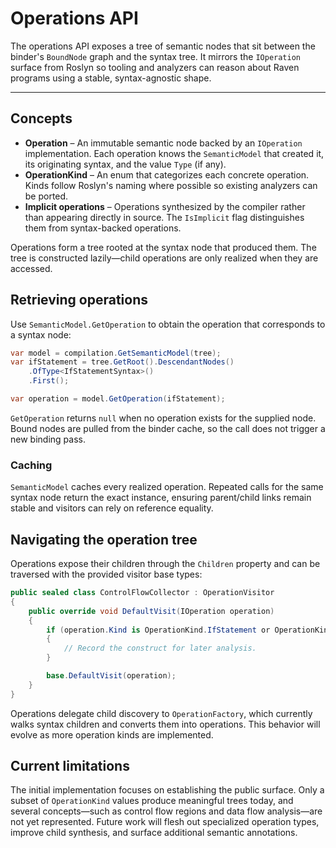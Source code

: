 # Operations API

The operations API exposes a tree of semantic nodes that sit between the binder's
`BoundNode` graph and the syntax tree. It mirrors the `IOperation` surface from
Roslyn so tooling and analyzers can reason about Raven programs using a stable,
syntax-agnostic shape.

---

## Concepts

- **Operation** – An immutable semantic node backed by an `IOperation`
  implementation. Each operation knows the `SemanticModel` that created it, its
  originating syntax, and the value `Type` (if any).
- **OperationKind** – An enum that categorizes each concrete operation. Kinds
  follow Roslyn's naming where possible so existing analyzers can be ported.
- **Implicit operations** – Operations synthesized by the compiler rather than
  appearing directly in source. The `IsImplicit` flag distinguishes them from
  syntax-backed operations.

Operations form a tree rooted at the syntax node that produced them. The tree is
constructed lazily—child operations are only realized when they are accessed.

## Retrieving operations

Use `SemanticModel.GetOperation` to obtain the operation that corresponds to a
syntax node:

```csharp
var model = compilation.GetSemanticModel(tree);
var ifStatement = tree.GetRoot().DescendantNodes()
    .OfType<IfStatementSyntax>()
    .First();

var operation = model.GetOperation(ifStatement);
```

`GetOperation` returns `null` when no operation exists for the supplied node.
Bound nodes are pulled from the binder cache, so the call does not trigger a new
binding pass.

### Caching

`SemanticModel` caches every realized operation. Repeated calls for the same
syntax node return the exact instance, ensuring parent/child links remain stable
and visitors can rely on reference equality.

## Navigating the operation tree

Operations expose their children through the `Children` property and can be
traversed with the provided visitor base types:

```csharp
public sealed class ControlFlowCollector : OperationVisitor
{
    public override void DefaultVisit(IOperation operation)
    {
        if (operation.Kind is OperationKind.IfStatement or OperationKind.Loop)
        {
            // Record the construct for later analysis.
        }

        base.DefaultVisit(operation);
    }
}
```

Operations delegate child discovery to `OperationFactory`, which currently walks
syntax children and converts them into operations. This behavior will evolve as
more operation kinds are implemented.

## Current limitations

The initial implementation focuses on establishing the public surface. Only a
subset of `OperationKind` values produce meaningful trees today, and several
concepts—such as control flow regions and data flow analysis—are not yet
represented. Future work will flesh out specialized operation types, improve
child synthesis, and surface additional semantic annotations.
